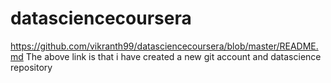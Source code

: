 # datasciencecoursera

https://github.com/vikranth99/datasciencecoursera/blob/master/README.md
The above link is that i have created a new git account and datascience repository

